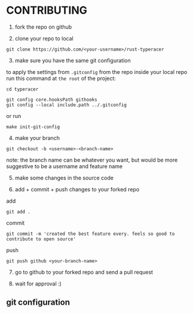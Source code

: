 


# CONTRIBUTING

1. fork the repo on github

2. clone your repo to local
```shell
git clone https://github.com/<your-username>/rust-typeracer
```

3. make sure you have the same git configuration

to apply the settings from `.gitconfig` from the repo inside your local repo run this command at `the root` of the project:
```shell
cd typeracer

git config core.hooksPath githooks
git config --local include.path ../.gitconfig
```

or run
```shell
make init-git-config
```


4. make your branch
```shell
git checkout -b <username>-<branch-name>
```
note: the branch name can be whatever you want, but would be more suggestive to be a username and feature name


5. make some changes in the source code

6. add + commit + push changes to your forked repo

add
```shell
git add .
```

commit
```shell
git commit -m 'created the best feature every. feels so good to contribute to open source'
```

push
```shell
git push github <your-branch-name>
```

7. go to github to your forked repo and send a pull request

8. wait for approval :)

## git configuration
